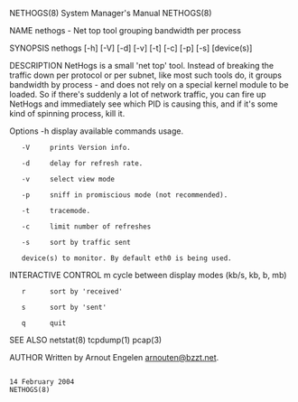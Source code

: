 NETHOGS(8)                                                             System Manager's Manual                                                            NETHOGS(8)

NAME
       nethogs - Net top tool grouping bandwidth per process

SYNOPSIS
       nethogs [-h] [-V] [-d] [-v] [-t] [-c] [-p] [-s] [device(s)]

DESCRIPTION
       NetHogs is a small 'net top' tool. Instead of breaking the traffic down per protocol or per subnet, like most such tools do, it groups bandwidth by process -
       and does not rely on a special kernel module to be loaded. So if there's suddenly a lot of network traffic, you can fire up NetHogs and immediately see which
       PID is causing this, and if it's some kind of spinning process, kill it.

   Options
       -h     display available commands usage.

       -V     prints Version info.

       -d     delay for refresh rate.

       -v     select view mode

       -p     sniff in promiscious mode (not recommended).

       -t     tracemode.

       -c     limit number of refreshes

       -s     sort by traffic sent

       device(s) to monitor. By default eth0 is being used.

INTERACTIVE CONTROL
       m      cycle between display modes (kb/s, kb, b, mb)

       r      sort by 'received'

       s      sort by 'sent'

       q      quit

SEE ALSO
       netstat(8) tcpdump(1) pcap(3)

AUTHOR
       Written by Arnout Engelen <arnouten@bzzt.net>.

                                                                          14 February 2004                                                                NETHOGS(8)
